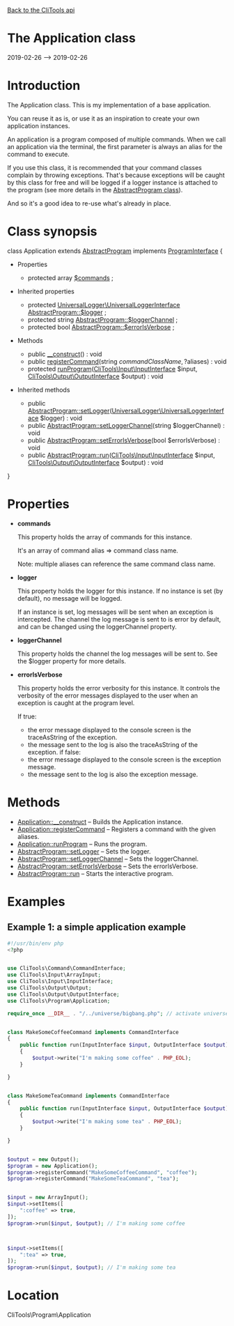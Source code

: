 [Back to the CliTools api](https://github.com/lingtalfi/CliTools/blob/master/doc/api/CliTools.md)



The Application class
================
2019-02-26 --> 2019-02-26






Introduction
============

The Application class.
This is my implementation of a base application.

You can reuse it as is, or use it as an inspiration to create your own application instances.

An application is a program composed of multiple commands.
When we call an application via the terminal, the first parameter is always an alias for the command to execute.

If you use this class, it is recommended that your command classes complain by throwing exceptions.
That's because exceptions will be caught by this class for free and will be logged if a logger instance
is attached to the program (see more details in the [AbstractProgram class](https://github.com/lingtalfi/CliTools/blob/master/doc/apiCliTools/Program/AbstractProgram.md)).

And so it's a good idea to re-use what's already in place.



Class synopsis
==============


class <span class="pl-k">Application</span> extends [AbstractProgram](https://github.com/lingtalfi/CliTools/blob/master/doc/api/CliTools/Program/AbstractProgram.md) implements [ProgramInterface](https://github.com/lingtalfi/CliTools/blob/master/doc/api/CliTools/Program/ProgramInterface.md) {

- Properties
    - protected array [$commands](#property-commands) ;

- Inherited properties
    - protected [UniversalLogger\UniversalLoggerInterface](https://github.com/lingtalfi/UniversalLogger) [AbstractProgram::$logger](#property-logger) ;
    - protected string [AbstractProgram::$loggerChannel](#property-loggerChannel) ;
    - protected bool [AbstractProgram::$errorIsVerbose](#property-errorIsVerbose) ;

- Methods
    - public [__construct](https://github.com/lingtalfi/CliTools/blob/master/doc/api/CliTools/Program/Application/__construct.md)() : void
    - public [registerCommand](https://github.com/lingtalfi/CliTools/blob/master/doc/api/CliTools/Program/Application/registerCommand.md)(string $commandClassName, ?$aliases) : void
    - protected [runProgram](https://github.com/lingtalfi/CliTools/blob/master/doc/api/CliTools/Program/Application/runProgram.md)([CliTools\Input\InputInterface](https://github.com/lingtalfi/CliTools/blob/master/doc/api/CliTools/Input/InputInterface.md) $input, [CliTools\Output\OutputInterface](https://github.com/lingtalfi/CliTools/blob/master/doc/api/CliTools/Output/OutputInterface.md) $output) : void

- Inherited methods
    - public [AbstractProgram::setLogger](https://github.com/lingtalfi/CliTools/blob/master/doc/api/CliTools/Program/AbstractProgram/setLogger.md)([UniversalLogger\UniversalLoggerInterface](https://github.com/lingtalfi/UniversalLogger) $logger) : void
    - public [AbstractProgram::setLoggerChannel](https://github.com/lingtalfi/CliTools/blob/master/doc/api/CliTools/Program/AbstractProgram/setLoggerChannel.md)(string $loggerChannel) : void
    - public [AbstractProgram::setErrorIsVerbose](https://github.com/lingtalfi/CliTools/blob/master/doc/api/CliTools/Program/AbstractProgram/setErrorIsVerbose.md)(bool $errorIsVerbose) : void
    - public [AbstractProgram::run](https://github.com/lingtalfi/CliTools/blob/master/doc/api/CliTools/Program/AbstractProgram/run.md)([CliTools\Input\InputInterface](https://github.com/lingtalfi/CliTools/blob/master/doc/api/CliTools/Input/InputInterface.md) $input, [CliTools\Output\OutputInterface](https://github.com/lingtalfi/CliTools/blob/master/doc/api/CliTools/Output/OutputInterface.md) $output) : void

}




Properties
=============

- <span id="property-commands"><b>commands</b></span>

    This property holds the array of commands for this instance.
    
    It's an array of command alias => command class name.
    
    Note: multiple aliases can reference the same command class name.
    
    

- <span id="property-logger"><b>logger</b></span>

    This property holds the logger for this instance.
    If no instance is set (by default), no message will be logged.
    
    If an instance is set, log messages will be sent when an exception is intercepted.
    The channel the log message is sent to is error by default, and can be changed using the loggerChannel property.
    
    

- <span id="property-loggerChannel"><b>loggerChannel</b></span>

    This property holds the channel the log messages will be sent to.
    See the $logger property for more details.
    
    

- <span id="property-errorIsVerbose"><b>errorIsVerbose</b></span>

    This property holds the error verbosity for this instance.
    It controls the verbosity of the error messages displayed to the user when an exception is caught at the program
    level.
    
    
    If true:
    - the error message displayed to the console screen is the traceAsString of the exception.
    - the message sent to the log is also the traceAsString of the exception.
    if false:
    - the error message displayed to the console screen is the exception message.
    - the message sent to the log is also the exception message.
    
    



Methods
==============

- [Application::__construct](https://github.com/lingtalfi/CliTools/blob/master/doc/api/CliTools/Program/Application/__construct.md) &ndash; Builds the Application instance.
- [Application::registerCommand](https://github.com/lingtalfi/CliTools/blob/master/doc/api/CliTools/Program/Application/registerCommand.md) &ndash; Registers a command with the given aliases.
- [Application::runProgram](https://github.com/lingtalfi/CliTools/blob/master/doc/api/CliTools/Program/Application/runProgram.md) &ndash; Runs the program.
- [AbstractProgram::setLogger](https://github.com/lingtalfi/CliTools/blob/master/doc/api/CliTools/Program/AbstractProgram/setLogger.md) &ndash; Sets the logger.
- [AbstractProgram::setLoggerChannel](https://github.com/lingtalfi/CliTools/blob/master/doc/api/CliTools/Program/AbstractProgram/setLoggerChannel.md) &ndash; Sets the loggerChannel.
- [AbstractProgram::setErrorIsVerbose](https://github.com/lingtalfi/CliTools/blob/master/doc/api/CliTools/Program/AbstractProgram/setErrorIsVerbose.md) &ndash; Sets the errorIsVerbose.
- [AbstractProgram::run](https://github.com/lingtalfi/CliTools/blob/master/doc/api/CliTools/Program/AbstractProgram/run.md) &ndash; Starts the interactive program.


Examples
==========

Example 1: a simple application example
-------------------


```php
#!/usr/bin/env php
<?php


use CliTools\Command\CommandInterface;
use CliTools\Input\ArrayInput;
use CliTools\Input\InputInterface;
use CliTools\Output\Output;
use CliTools\Output\OutputInterface;
use CliTools\Program\Application;

require_once __DIR__ . "/../universe/bigbang.php"; // activate universe


class MakeSomeCoffeeCommand implements CommandInterface
{
    public function run(InputInterface $input, OutputInterface $output)
    {
        $output->write("I'm making some coffee" . PHP_EOL);
    }

}


class MakeSomeTeaCommand implements CommandInterface
{
    public function run(InputInterface $input, OutputInterface $output)
    {
        $output->write("I'm making some tea" . PHP_EOL);
    }

}


$output = new Output();
$program = new Application();
$program->registerCommand("MakeSomeCoffeeCommand", "coffee");
$program->registerCommand("MakeSomeTeaCommand", "tea");


$input = new ArrayInput();
$input->setItems([
    ":coffee" => true,
]);
$program->run($input, $output); // I'm making some coffee



$input->setItems([
    ":tea" => true,
]);
$program->run($input, $output); // I'm making some tea

```


Location
=============
CliTools\Program\Application